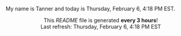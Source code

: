 My name is Tanner and today is Thursday, February 6, 4:18 PM EST.

<p align="center">This <i>README</i> file is generated <b>every 3 hours</b>!</br>Last refresh: Thursday, February 6, 4:18 PM EST<br /></p>
